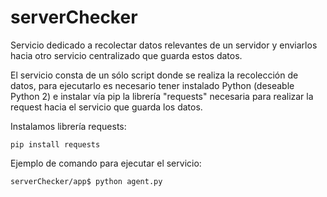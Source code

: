 # serverChecker

Servicio dedicado a recolectar datos relevantes de un servidor y enviarlos hacia otro servicio centralizado que guarda estos datos.

El servicio consta de un sólo script donde se realiza la recolección de datos, para ejecutarlo es necesario tener instalado Python (deseable Python 2) e instalar vía pip la librería "requests" necesaria para realizar la request hacia el servicio que guarda los datos.

Instalamos librería requests:

`pip install requests` 

Ejemplo de comando para ejecutar el servicio:

` serverChecker/app$ python agent.py `  
